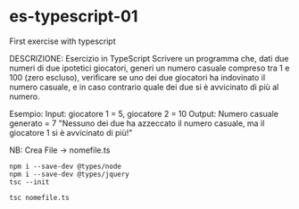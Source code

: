 # es-typescript-01
First exercise with typescript 

DESCRIZIONE: 
Esercizio in TypeScript 
Scrivere un programma che, dati due numeri di due ipotetici giocatori, generi un numero casuale compreso tra 1 e 100 (zero escluso),
verificare se uno dei due giocatori ha indovinato il numero casuale, e in caso contrario quale dei due si è avvicinato di più al numero.

  Esempio:
    Input: giocatore 1 = 5, giocatore 2 = 10
    Output: Numero casuale generato = 7
    "Nessuno dei due ha azzeccato il numero casuale, ma il giocatore 1 si è avvicinato di più!"


NB:
    Crea File -> nomefile.ts

    npm i --save-dev @types/node
    npm i --save-dev @types/jquery                           
    tsc --init

    tsc nomefile.ts
